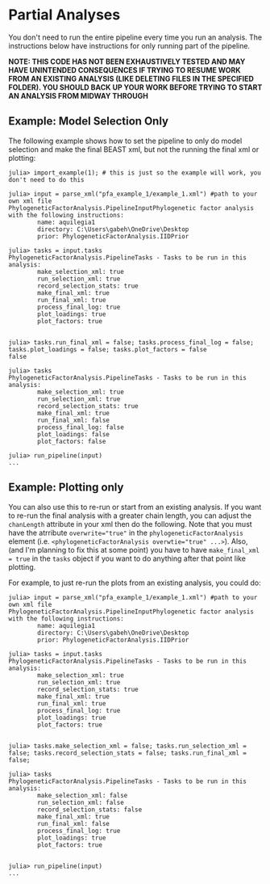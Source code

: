 # Partial Analyses

You don't need to run the entire pipeline every time you run an analysis.
The instructions below have instructions for only running part of the pipeline.

__NOTE: THIS CODE HAS NOT BEEN EXHAUSTIVELY TESTED AND MAY HAVE UNINTENDED CONSEQUENCES IF TRYING TO RESUME WORK FROM AN EXISTING ANALYSIS (LIKE DELETING FILES IN THE SPECIFIED FOLDER).
YOU SHOULD BACK UP YOUR WORK BEFORE TRYING TO START AN ANALYSIS FROM MIDWAY THROUGH__

## Example: Model Selection Only
The following example shows how to set the pipeline to only do model selection and make the final BEAST xml, but not the running the final xml or plotting:

```
julia> import_example(1); # this is just so the example will work, you don't need to do this

julia> input = parse_xml("pfa_example_1/example_1.xml") #path to your own xml file
PhylogeneticFactorAnalysis.PipelineInputPhylogenetic factor analysis with the following instructions:
        name: aquilegia1
        directory: C:\Users\gabeh\OneDrive\Desktop
        prior: PhylogeneticFactorAnalysis.IIDPrior

julia> tasks = input.tasks
PhylogeneticFactorAnalysis.PipelineTasks - Tasks to be run in this analysis:
        make_selection_xml: true
        run_selection_xml: true
        record_selection_stats: true
        make_final_xml: true
        run_final_xml: true
        process_final_log: true
        plot_loadings: true
        plot_factors: true


julia> tasks.run_final_xml = false; tasks.process_final_log = false; tasks.plot_loadings = false; tasks.plot_factors = false
false

julia> tasks
PhylogeneticFactorAnalysis.PipelineTasks - Tasks to be run in this analysis:
        make_selection_xml: true
        run_selection_xml: true
        record_selection_stats: true
        make_final_xml: true
        run_final_xml: false
        process_final_log: false
        plot_loadings: false
        plot_factors: false

julia> run_pipeline(input)
...
```

## Example: Plotting only

You can also use this to re-run or start from an existing analysis.
If you want to re-run the final analysis with a greater chain length, you can adjust the `chanLength` attribute in your xml then do the following.
Note that you must have the atrribute `overwrite="true"` in the `phylogeneticFactorAnalysis` element (i.e. `<phylogeneticFactorAnalysis overwtie="true" ...>`).
Also, (and I'm planning to fix this at some point) you have to have `make_final_xml = true` in the `tasks` object if you want to do anything after that point like plotting.

For example, to just re-run the plots from an existing analysis, you could do:
```
julia> input = parse_xml("pfa_example_1/example_1.xml") #path to your own xml file
PhylogeneticFactorAnalysis.PipelineInputPhylogenetic factor analysis with the following instructions:
        name: aquilegia1
        directory: C:\Users\gabeh\OneDrive\Desktop
        prior: PhylogeneticFactorAnalysis.IIDPrior

julia> tasks = input.tasks
PhylogeneticFactorAnalysis.PipelineTasks - Tasks to be run in this analysis:
        make_selection_xml: true
        run_selection_xml: true
        record_selection_stats: true
        make_final_xml: true
        run_final_xml: true
        process_final_log: true
        plot_loadings: true
        plot_factors: true


julia> tasks.make_selection_xml = false; tasks.run_selection_xml = false; tasks.record_selection_stats = false; tasks.run_final_xml = false;

julia> tasks
PhylogeneticFactorAnalysis.PipelineTasks - Tasks to be run in this analysis:
        make_selection_xml: false
        run_selection_xml: false
        record_selection_stats: false
        make_final_xml: true
        run_final_xml: false
        process_final_log: true
        plot_loadings: true
        plot_factors: true


julia> run_pipeline(input)
...
```